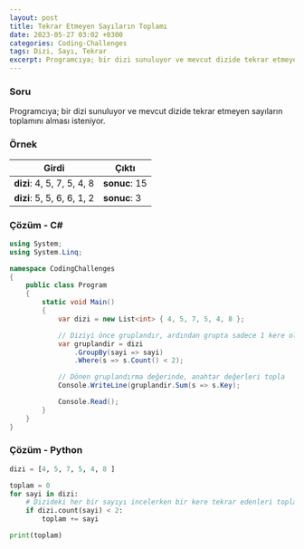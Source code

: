 ```yaml
---
layout: post
title: Tekrar Etmeyen Sayıların Toplamı
date: 2023-05-27 03:02 +0300
categories: Coding-Challenges
tags: Dizi, Sayı, Tekrar
excerpt: Programcıya; bir dizi sunuluyor ve mevcut dizide tekrar etmeyen sayıların toplamını alması isteniyor...
---
```


### Soru

Programcıya; bir dizi sunuluyor ve mevcut dizide tekrar etmeyen sayıların toplamını alması isteniyor.

### Örnek

| Girdi                      | Çıktı         |
| -------------------------- | ------------- |
| **dizi**: 4, 5, 7, 5, 4, 8 | **sonuc**: 15 |
| **dizi**: 5, 5, 6, 6, 1, 2 | **sonuc**: 3  |

### Çözüm - C#

```csharp
using System;
using System.Linq;

namespace CodingChallenges
{
    public class Program
    {
        static void Main()
        {
            var dizi = new List<int> { 4, 5, 7, 5, 4, 8 };

            // Diziyi önce gruplandır, ardından grupta sadece 1 kere olanları al
            var gruplandir = dizi
                .GroupBy(sayi => sayi)
                .Where(s => s.Count() < 2);

            // Dönen gruplandırma değerinde, anahtar değerleri topla
            Console.WriteLine(gruplandir.Sum(s => s.Key);

            Console.Read();
        }
    }
}
```

### Çözüm - Python

```python
dizi = [4, 5, 7, 5, 4, 8 ]

toplam = 0
for sayi in dizi:
    # Dizideki her bir sayıyı incelerken bir kere tekrar edenleri toplama dahil et
    if dizi.count(sayi) < 2:
        toplam += sayi

print(toplam)
```
